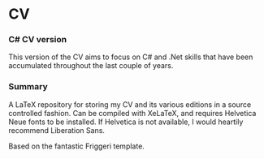 CV
==

### C# CV version
This version of the CV aims to focus on C# and .Net skills that have been accumulated throughout the last couple of years.
### Summary
A LaTeX repository for storing my CV and its various editions in a source controlled fashion. Can be compiled with XeLaTeX, and requires Helvetica Neue fonts to be installed. If Helvetica is not available, I would heartily recommend Liberation Sans.

Based on the fantastic Friggeri template.
